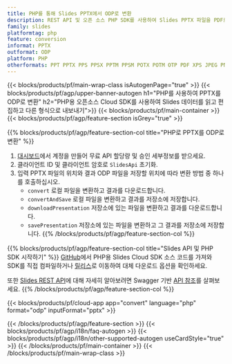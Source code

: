 ```yaml
---
title: PHP를 통해 Slides PPTX에서 ODP로 변환
description: REST API 및 오픈 소스 PHP SDK를 사용하여 Slides PPTX 파일을 PDF로 생성, 편집 또는 변환
family: slides
platformtag: php
feature: conversion
informat: PPTX
outformat: ODP
platform: PHP
otherformats: PPT PPTX PPS PPSX PPTM PPSM POTX POTM OTP PDF XPS JPEG PNG BMP TIFF SVG HTML SWF HTML5 GIF XAML MPEG4
---
```


{{< blocks/products/pf/main-wrap-class isAutogenPage="true" >}}
{{< blocks/products/pf/agp/upper-banner-autogen h1="PHP를 사용하여 PPTX를 ODP로 변환" h2="PHP용 오픈소스 Cloud SDK를 사용하여 Slides 데이터를 읽고 편집하고 다른 형식으로 내보내기">}}
{{< blocks/products/pf/main-container >}}
{{< blocks/products/pf/agp/feature-section isGrey="true" >}}

{{% blocks/products/pf/agp/feature-section-col title="PHP로 PPTX를 ODP로 변환" %}}
1. <a href="https://dashboard.aspose.cloud/">대시보드</a>에서 계정을 만들어 무료 API 할당량 및 승인 세부정보를 받으세요.
1. 클라이언트 ID 및 클라이언트 암호로 ```SlidesApi``` 초기화.
1. 입력 PPTX 파일의 위치와 결과 ODP 파일을 저장할 위치에 따라 변환 방법 중 하나를 호출하십시오.
    - ```convert``` 로컬 파일을 변환하고 결과를 다운로드합니다.
    - ```convertAndSave``` 로컬 파일을 변환하고 결과를 저장소에 저장합니다.
    - ```downloadPresentation``` 저장소에 있는 파일을 변환하고 결과를 다운로드합니다.
    - ```savePresentation``` 저장소에 있는 파일을 변환하고 그 결과를 저장소에 저장합니다.
{{% /blocks/products/pf/agp/feature-section-col %}}

{{% blocks/products/pf/agp/feature-section-col title="Slides API 및 PHP SDK 시작하기" %}}
[GitHub](https://github.com/aspose-slides-cloud/aspose-slides-cloud-php)에서 PHP용 Slides Cloud SDK 소스 코드를 가져와 SDK를 직접 컴파일하거나 [릴리스](https://releases.aspose.cloud/)로 이동하여 대체 다운로드 옵션을 확인하세요.

또한 [Slides REST API](https://products.aspose.cloud/slides/curl/)에 대해 자세히 알아보려면 Swagger 기반 [API 참조](https://apireference.aspose.cloud/slides/)를 살펴보세요.
{{% /blocks/products/pf/agp/feature-section-col %}}

{{< blocks/products/pf/cloud-app app="convert" language="php" format="odp" inputFormat="pptx" >}}

{{< /blocks/products/pf/agp/feature-section >}}
{{< blocks/products/pf/agp/i18n/faq-autogen >}}
{{< blocks/products/pf/agp/i18n/other-supported-autogen useCardStyle="true" >}}
{{< /blocks/products/pf/main-container >}}
{{< /blocks/products/pf/main-wrap-class >}}
